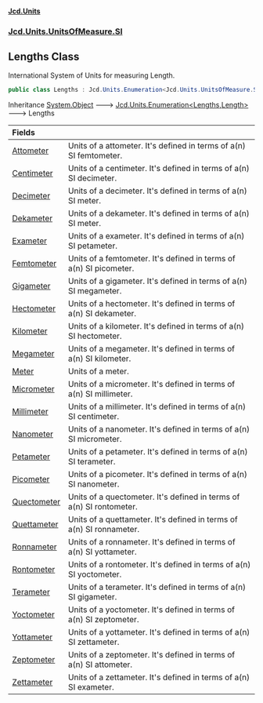 #### [Jcd.Units](index.md 'index')
### [Jcd.Units.UnitsOfMeasure.SI](Jcd.Units.UnitsOfMeasure.SI.md 'Jcd.Units.UnitsOfMeasure.SI')

## Lengths Class

International System of Units for measuring Length.

```csharp
public class Lengths : Jcd.Units.Enumeration<Jcd.Units.UnitsOfMeasure.SI.Lengths, Jcd.Units.UnitTypes.Length>
```

Inheritance [System.Object](https://docs.microsoft.com/en-us/dotnet/api/System.Object 'System.Object') &#129106; [Jcd.Units.Enumeration&lt;](Jcd.Units.Enumeration_TEnumeration,T_.md 'Jcd.Units.Enumeration<TEnumeration,T>')[Lengths](Jcd.Units.UnitsOfMeasure.SI.Lengths.md 'Jcd.Units.UnitsOfMeasure.SI.Lengths')[,](Jcd.Units.Enumeration_TEnumeration,T_.md 'Jcd.Units.Enumeration<TEnumeration,T>')[Length](Jcd.Units.UnitTypes.Length.md 'Jcd.Units.UnitTypes.Length')[&gt;](Jcd.Units.Enumeration_TEnumeration,T_.md 'Jcd.Units.Enumeration<TEnumeration,T>') &#129106; Lengths

| Fields | |
| :--- | :--- |
| [Attometer](Jcd.Units.UnitsOfMeasure.SI.Lengths.Attometer.md 'Jcd.Units.UnitsOfMeasure.SI.Lengths.Attometer') | Units of a attometer. It's defined in terms of a(n) SI femtometer. |
| [Centimeter](Jcd.Units.UnitsOfMeasure.SI.Lengths.Centimeter.md 'Jcd.Units.UnitsOfMeasure.SI.Lengths.Centimeter') | Units of a centimeter. It's defined in terms of a(n) SI decimeter. |
| [Decimeter](Jcd.Units.UnitsOfMeasure.SI.Lengths.Decimeter.md 'Jcd.Units.UnitsOfMeasure.SI.Lengths.Decimeter') | Units of a decimeter. It's defined in terms of a(n) SI meter. |
| [Dekameter](Jcd.Units.UnitsOfMeasure.SI.Lengths.Dekameter.md 'Jcd.Units.UnitsOfMeasure.SI.Lengths.Dekameter') | Units of a dekameter. It's defined in terms of a(n) SI meter. |
| [Exameter](Jcd.Units.UnitsOfMeasure.SI.Lengths.Exameter.md 'Jcd.Units.UnitsOfMeasure.SI.Lengths.Exameter') | Units of a exameter. It's defined in terms of a(n) SI petameter. |
| [Femtometer](Jcd.Units.UnitsOfMeasure.SI.Lengths.Femtometer.md 'Jcd.Units.UnitsOfMeasure.SI.Lengths.Femtometer') | Units of a femtometer. It's defined in terms of a(n) SI picometer. |
| [Gigameter](Jcd.Units.UnitsOfMeasure.SI.Lengths.Gigameter.md 'Jcd.Units.UnitsOfMeasure.SI.Lengths.Gigameter') | Units of a gigameter. It's defined in terms of a(n) SI megameter. |
| [Hectometer](Jcd.Units.UnitsOfMeasure.SI.Lengths.Hectometer.md 'Jcd.Units.UnitsOfMeasure.SI.Lengths.Hectometer') | Units of a hectometer. It's defined in terms of a(n) SI dekameter. |
| [Kilometer](Jcd.Units.UnitsOfMeasure.SI.Lengths.Kilometer.md 'Jcd.Units.UnitsOfMeasure.SI.Lengths.Kilometer') | Units of a kilometer. It's defined in terms of a(n) SI hectometer. |
| [Megameter](Jcd.Units.UnitsOfMeasure.SI.Lengths.Megameter.md 'Jcd.Units.UnitsOfMeasure.SI.Lengths.Megameter') | Units of a megameter. It's defined in terms of a(n) SI kilometer. |
| [Meter](Jcd.Units.UnitsOfMeasure.SI.Lengths.Meter.md 'Jcd.Units.UnitsOfMeasure.SI.Lengths.Meter') | Units of a meter. |
| [Micrometer](Jcd.Units.UnitsOfMeasure.SI.Lengths.Micrometer.md 'Jcd.Units.UnitsOfMeasure.SI.Lengths.Micrometer') | Units of a micrometer. It's defined in terms of a(n) SI millimeter. |
| [Millimeter](Jcd.Units.UnitsOfMeasure.SI.Lengths.Millimeter.md 'Jcd.Units.UnitsOfMeasure.SI.Lengths.Millimeter') | Units of a millimeter. It's defined in terms of a(n) SI centimeter. |
| [Nanometer](Jcd.Units.UnitsOfMeasure.SI.Lengths.Nanometer.md 'Jcd.Units.UnitsOfMeasure.SI.Lengths.Nanometer') | Units of a nanometer. It's defined in terms of a(n) SI micrometer. |
| [Petameter](Jcd.Units.UnitsOfMeasure.SI.Lengths.Petameter.md 'Jcd.Units.UnitsOfMeasure.SI.Lengths.Petameter') | Units of a petameter. It's defined in terms of a(n) SI terameter. |
| [Picometer](Jcd.Units.UnitsOfMeasure.SI.Lengths.Picometer.md 'Jcd.Units.UnitsOfMeasure.SI.Lengths.Picometer') | Units of a picometer. It's defined in terms of a(n) SI nanometer. |
| [Quectometer](Jcd.Units.UnitsOfMeasure.SI.Lengths.Quectometer.md 'Jcd.Units.UnitsOfMeasure.SI.Lengths.Quectometer') | Units of a quectometer. It's defined in terms of a(n) SI rontometer. |
| [Quettameter](Jcd.Units.UnitsOfMeasure.SI.Lengths.Quettameter.md 'Jcd.Units.UnitsOfMeasure.SI.Lengths.Quettameter') | Units of a quettameter. It's defined in terms of a(n) SI ronnameter. |
| [Ronnameter](Jcd.Units.UnitsOfMeasure.SI.Lengths.Ronnameter.md 'Jcd.Units.UnitsOfMeasure.SI.Lengths.Ronnameter') | Units of a ronnameter. It's defined in terms of a(n) SI yottameter. |
| [Rontometer](Jcd.Units.UnitsOfMeasure.SI.Lengths.Rontometer.md 'Jcd.Units.UnitsOfMeasure.SI.Lengths.Rontometer') | Units of a rontometer. It's defined in terms of a(n) SI yoctometer. |
| [Terameter](Jcd.Units.UnitsOfMeasure.SI.Lengths.Terameter.md 'Jcd.Units.UnitsOfMeasure.SI.Lengths.Terameter') | Units of a terameter. It's defined in terms of a(n) SI gigameter. |
| [Yoctometer](Jcd.Units.UnitsOfMeasure.SI.Lengths.Yoctometer.md 'Jcd.Units.UnitsOfMeasure.SI.Lengths.Yoctometer') | Units of a yoctometer. It's defined in terms of a(n) SI zeptometer. |
| [Yottameter](Jcd.Units.UnitsOfMeasure.SI.Lengths.Yottameter.md 'Jcd.Units.UnitsOfMeasure.SI.Lengths.Yottameter') | Units of a yottameter. It's defined in terms of a(n) SI zettameter. |
| [Zeptometer](Jcd.Units.UnitsOfMeasure.SI.Lengths.Zeptometer.md 'Jcd.Units.UnitsOfMeasure.SI.Lengths.Zeptometer') | Units of a zeptometer. It's defined in terms of a(n) SI attometer. |
| [Zettameter](Jcd.Units.UnitsOfMeasure.SI.Lengths.Zettameter.md 'Jcd.Units.UnitsOfMeasure.SI.Lengths.Zettameter') | Units of a zettameter. It's defined in terms of a(n) SI exameter. |
